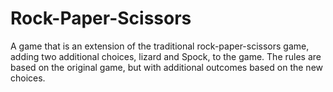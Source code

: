 # Rock-Paper-Scissors
A game that is an extension of the traditional rock-paper-scissors game, adding two additional choices, lizard and Spock, to the game. The rules are based on the original game, but with additional outcomes based on the new choices.
